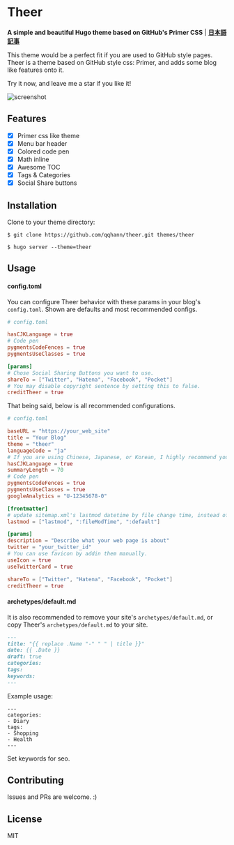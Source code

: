 # Theer

**A simple and beautiful Hugo theme based on GitHub's Primer CSS** | **[日本語記事](https://qqhann.info/blog/theer-stroy/)**

This theme would be a perfect fit if you are used to GitHub style pages.  
Theer is a theme based on GitHub style css: Primer, and adds some blog like features onto it.

Try it now, and leave me a star if you like it!

![screenshot](https://github.com/qqhann/theer/blob/master/images/screenshot.png)

## Features
- [x] Primer css like theme
- [x] Menu bar header
- [x] Colored code pen
- [x] Math inline
- [x] Awesome TOC
- [x] Tags & Categories
- [x] Social Share buttons

## Installation
Clone to your theme directory:
```terminal
$ git clone https://github.com/qqhann/theer.git themes/theer

$ hugo server --theme=theer
```

## Usage

#### config.toml
You can configure Theer behavior with these params in your blog's `config.toml`. Shown are defaults and most recommended configs.
```config.toml
# config.toml

hasCJKLanguage = true
# Code pen
pygmentsCodeFences = true
pygmentsUseClasses = true

[params]
# Chose Social Sharing Buttons you want to use.
shareTo = ["Twitter", "Hatena", "Facebook", "Pocket"]
# You may disable copyright sentence by setting this to false.
creditTheer = true
```

That being said, below is all recommended configurations.
```config.toml
# config.toml

baseURL = "https://your_web_site"
title = "Your Blog"
theme = "theer"
languageCode = "ja"
# If you are using Chinese, Japanese, or Korean, I highly recommend you to set this true.
hasCJKLanguage = true
summaryLength = 70
# Code pen
pygmentsCodeFences = true
pygmentsUseClasses = true
googleAnalytics = "U-12345678-0"

[frontmatter]
# update sitemap.xml's lastmod datetime by file change time, instead of git.
lastmod = ["lastmod", ":fileModTime", ":default"]

[params]
description = "Describe what your web page is about"
twitter = "your_twitter_id"
# You can use favicon by addin them manually.
useIcon = true
useTwitterCard = true

shareTo = ["Twitter", "Hatena", "Facebook", "Pocket"]
creditTheer = true
```

#### archetypes/default.md
It is also recommended to remove your site's `archetypes/default.md`, or copy Theer's `archetypes/default.md` to your site.
```archetypes/default.md
---
title: "{{ replace .Name "-" " " | title }}"
date: {{ .Date }}
draft: true
categories:
tags:
keywords:
---
```

Example usage:
```
---
categories:
- Diary
tags:
- Shopping
- Health
---
```
Set keywords for seo.

## Contributing
Issues and PRs are welcome. :)

## License
MIT
